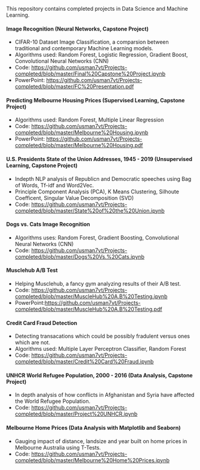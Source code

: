 This repository contains completed projects in Data Science and Machine Learning.

#### Image Recognition (Neural Networks, Capstone Project)
- CIFAR-10 Dataset Image Classification, a comparsion between traditional and contemporary Machine Learning models.
- Algorithms used: Random Forest, Logistic Regression, Gradient Boost, Convolutional Neural Networks (CNN)
- Code: https://github.com/usman7vt/Projects-completed/blob/master/Final%20Capstone%20Project.ipynb
- PowerPoint: https://github.com/usman7vt/Projects-completed/blob/master/FC%20Presentation.pdf

#### Predicting Melbourne Housing Prices (Supervised Learning, Capstone Project)
- Algorithms used: Random Forest, Multiple Linear Regression
- Code: https://github.com/usman7vt/Projects-completed/blob/master/Melbourne%20Housing.ipynb
- PowerPoint: https://github.com/usman7vt/Projects-completed/blob/master/Melbourne%20Housing.pdf

#### U.S. Presidents State of the Union Addresses, 1945 - 2019 (Unsupervised Learning, Capstone Project)
- Indepth NLP analysis of Republicn and Democratic speeches using Bag of Words, Tf-idf and Word2Vec.
- Principle Component Analysis (PCA), K Means Clustering, Silhoute Coefficent, Singular Value Decomposition (SVD)
- Code: https://github.com/usman7vt/Projects-completed/blob/master/State%20of%20the%20Union.ipynb

#### Dogs vs. Cats Image Recognition
- Algorithms uses: Random Forest, Gradient Boosting, Convolutional Neural Networks (CNN)
- Code: https://github.com/usman7vt/Projects-completed/blob/master/Dogs%20Vs.%20Cats.ipynb

#### Musclehub A/B Test 
- Helping Musclehub, a fancy gym analyzing results of their A/B test.
- Code: https://github.com/usman7vt/Projects-completed/blob/master/MuscleHub%20A.B%20Testing.ipynb
- PowerPoint:https://github.com/usman7vt/Projects-completed/blob/master/MuscleHub%20A.B%20Testing.pdf

#### Credit Card Fraud Detection 
- Detecting transacations which could be possibly fradulent versus ones which are not.
- Algorithms used: Multiple Layer Perceptron Classifier, Random Forest
- Code: https://github.com/usman7vt/Projects-completed/blob/master/Credit%20Card%20Fraud.ipynb

#### UNHCR World Refugee Population, 2000 - 2016 (Data Analysis, Capstone Project)
- In depth analysis of  how conflicts in Afghanistan and Syria have affected the World Refugee Population.
- Code: https://github.com/usman7vt/Projects-completed/blob/master/Project%20UNHCR.ipynb

#### Melbourne Home Prices (Data Analysis with Matplotlib and Seaborn)
- Gauging impact of distance, landsize and year built on home prices in Melbourne Australia using T-Tests.
- Code: https://github.com/usman7vt/Projects-completed/blob/master/Melbourne%20Home%20Prices.ipynb


